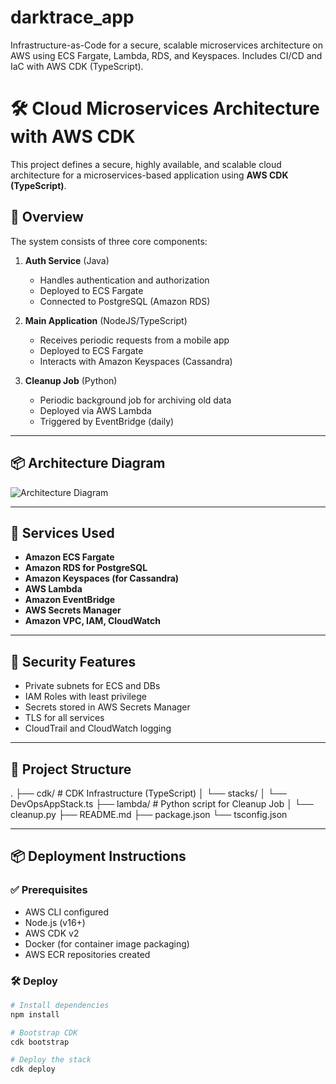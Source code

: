 # darktrace_app
Infrastructure-as-Code for a secure, scalable microservices architecture on AWS using ECS Fargate, Lambda, RDS, and Keyspaces. Includes CI/CD and IaC with AWS CDK (TypeScript).


# 🛠️ Cloud Microservices Architecture with AWS CDK

This project defines a secure, highly available, and scalable cloud architecture for a microservices-based application using **AWS CDK (TypeScript)**.

## 🚀 Overview

The system consists of three core components:

1. **Auth Service** (Java)  
   - Handles authentication and authorization  
   - Deployed to ECS Fargate  
   - Connected to PostgreSQL (Amazon RDS)

2. **Main Application** (NodeJS/TypeScript)  
   - Receives periodic requests from a mobile app  
   - Deployed to ECS Fargate  
   - Interacts with Amazon Keyspaces (Cassandra)

3. **Cleanup Job** (Python)  
   - Periodic background job for archiving old data  
   - Deployed via AWS Lambda  
   - Triggered by EventBridge (daily)

---

## 📦 Architecture Diagram

![Architecture Diagram](./docs/architecture.png)

---

## 🧱 Services Used

- **Amazon ECS Fargate**
- **Amazon RDS for PostgreSQL**
- **Amazon Keyspaces (for Cassandra)**
- **AWS Lambda**
- **Amazon EventBridge**
- **AWS Secrets Manager**
- **Amazon VPC, IAM, CloudWatch**

---

## 🔐 Security Features

- Private subnets for ECS and DBs
- IAM Roles with least privilege
- Secrets stored in AWS Secrets Manager
- TLS for all services
- CloudTrail and CloudWatch logging

---

## 📁 Project Structure
.
├── cdk/ # CDK Infrastructure (TypeScript)
│ └── stacks/
│ └── DevOpsAppStack.ts
├── lambda/ # Python script for Cleanup Job
│ └── cleanup.py
├── README.md
├── package.json
└── tsconfig.json




---

## 📦 Deployment Instructions

### ✅ Prerequisites

- AWS CLI configured
- Node.js (v16+)
- AWS CDK v2
- Docker (for container image packaging)
- AWS ECR repositories created

### 🛠️ Deploy

```bash
# Install dependencies
npm install

# Bootstrap CDK
cdk bootstrap

# Deploy the stack
cdk deploy



